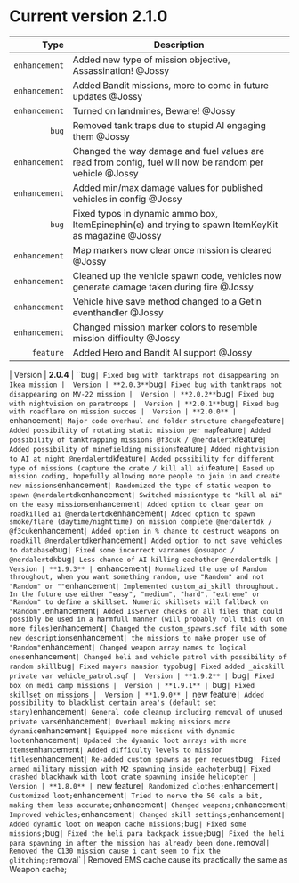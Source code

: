 # Current version 2.1.0

Type | Description
------------: | ------------
`enhancement` | Added new type of mission objective, Assassination! @Jossy
`enhancement` | Added Bandit missions, more to come in future updates @Jossy
`enhancement` | Turned on landmines, Beware! @Jossy
`bug` | Removed tank traps due to stupid AI engaging them @Jossy
`enhancement` | Changed the way damage and fuel values are read from config, fuel will now be random per vehicle @Jossy
`enhancement` | Added min/max damage values for published vehicles in config @Jossy
`bug` | Fixed typos in dynamic ammo box, ItemEpinephin(e) and trying to spawn ItemKeyKit as magazine @Jossy
`enhancement` | Map markers now clear once mission is cleared @Jossy
`enhancement` | Cleaned up the vehicle spawn code, vehicles now generate damage taken during fire @Jossy
`enhancement` | Vehicle hive save method changed to a GetIn eventhandler @Jossy
`enhancement` | Changed mission marker colors to resemble mission difficulty @Jossy
`feature` | Added Hero and Bandit AI support @Jossy
 |
Version | **2.0.4**
 |
``bug` | Fixed bug with tanktraps not disappearing on Ikea mission
 | 
Version | **2.0.3**
`bug` | Fixed bug with tanktraps not disappearing on MV-22 mission
 | 
Version | **2.0.2**
`bug` | Fixed bug with nightvision on paratroops
 | 
Version | **2.0.1**
`bug` | Fixed bug with roadflare on mission succes
 | 
Version | **2.0.0**
 | 
`enhancement` | Major code overhaul and folder structure change
`feature` | Added possibility of rotating static mission per map
`feature` | Added possibility of tanktrapping missions @f3cuk / @nerdalertk
`feature` | Added possibility of minefielding missions
`feature` | Added nightvision to AI at night @nerdalertdk
`feature` | Added possibility for different type of missions (capture the crate / kill all ai)
`feature` | Eased up mission coding, hopefully allowing more people to join in and create new missions
`enhancement` | Randomized the type of static weapon to spawn @nerdalertdk
`enhancement` | Switched missiontype to "kill al ai" on the easy missions
`enhancement` | Added option to clean gear on roadkilled ai @nerdalertdk
`enhancement` | Added option to spawn smoke/flare (daytime/nighttime) on mission complete @nerdalertdk / @f3cuk
`enhancement` | Added option in % chance to destruct weapons on roadkill @nerdalertdk
`enhancement` | Added option to not save vehicles to database
`bug` | Fixed some incorrect varnames @osuapoc / @nerdalertdk
`bug` | Less chance of AI killing eachother @nerdalertdk
 | 
Version | **1.9.3**
 | 
`enhancement` | Normalized the use of Random throughout, when you want something random, use "Random" and not "Random" or ""
`enhancement` | Implemented custom_ai_skill throughout. In the future use either "easy", "medium", "hard", "extreme" or "Random" to define a skillset. Numeric skillsets will fallback on "Random".
`enhancement` | Added IsServer checks on all files that could possibly be used in a harmfull manner (will probably roll this out on more files)
`enhancement` | Changed the custom_spawns.sqf file with some new descriptions
`enhancement` | the missions to make proper use of "Random"
`enhancement` | Changed weapon array names to logical ones
`enhancement` | Changed heli and vehicle patrol with possibility of random skill
`bug` | Fixed mayors mansion typo
`bug` | Fixed added _aicskill private var vehicle_patrol.sqf
 | 
Version | **1.9.2**
 | 
`bug` | Fixed box on medi camp missions
 | 
Version | **1.9.1**
 | 
`bug` | Fixed skillset on missions
 | 
Version | **1.9.0**
 | 
`new feature` | Added possibility to blacklist certain area's (default set stary)
`enhancement` | General code cleanup including removal of unused private vars
`enhancement` | Overhaul making missions more dynamic
`enhancement` | Equipped more missions with dynamic loot
`enhancement` | Updated the dynamic loot arrays with more items
`enhancement` | Added difficulty levels to mission titles
`enhancement` | Re-added custom spawns as per request
`bug` | Fixed armed military mission with M2 spawning inside eachoter
`bug` | Fixed crashed blackhawk with loot crate spawning inside helicopter
 | 
Version | **1.8.0**
 | 
`new feature` | Randomized clothes;
`enhancement` | Customized loot;
`enhancement` | Tried to nerve the 50 cals a bit, making them less accurate;
`enhancement` | Changed weapons;
`enhancement` | Improved vehicles;
`enhancement` | Changed skill settings;
`enhancement` | Added dynamic loot on Weapon cache missions;
`bug` | Fixed some missions;
`bug` | Fixed the heli para backpack issue;
`bug` | Fixed the heli para spawning in after the mission has already been done.
`removal` | Removed the C130 mission cause i cant seem to fix the glitching;
`removal` | Removed EMS cache cause its practically the same as Weapon cache;
